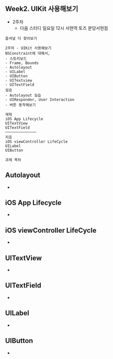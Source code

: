## Week2. UIKit 사용해보기

- 2주차
  - 다음 스터디 일요일 12시 서현역 토즈 분당서현점

```
옵셔널 더 찾아보기

2주차 - UIKit 사용해보기
NSConstraint에 대해서,
- 스토리보드
- Frame, Bounds
- Autolayout
- UILabel
- UIButton
- UITextview
- UITextField
실습
- Autolayout 실습
- UIResponder, User Interaction
- 버튼 동작해보기
```

```
재혁
iOS App Lifecycle
UITextView
UITextField
——————————————
지호
iOS viewController LifeCycle
UILabel
UIButton
```

```
과제 목차

```

## Autolayout

- 

## iOS App Lifecycle

- 

## iOS viewController LifeCycle

- 

## UITextView

- 

## UITextField

- 

## UILabel

- 

## UIButton

- 